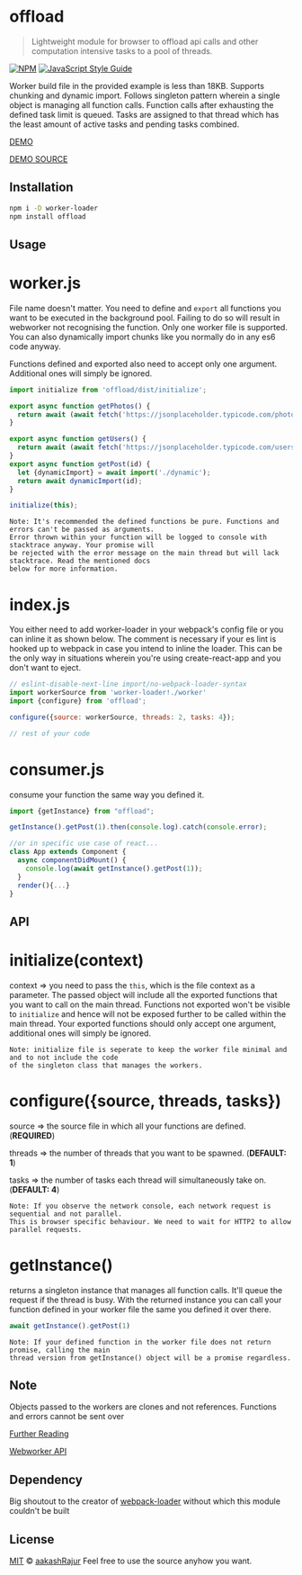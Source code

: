
# offload

> Lightweight module for browser to offload api calls and other computation intensive tasks to a pool of threads.

[![NPM](https://img.shields.io/npm/v/offload.svg)](https://www.npmjs.com/package/offload) [![JavaScript Style Guide](https://img.shields.io/badge/code_style-standard-brightgreen.svg)](https://standardjs.com)

Worker build file in the provided example is less than 18KB. Supports chunking and dynamic import. Follows singleton pattern wherein a single object is managing all function calls. Function calls after exhausting the defined task limit is queued. Tasks are assigned to that thread which has the least amount of active tasks and pending tasks combined.

[DEMO](https://aakashrajur.github.io/offload/)

[DEMO SOURCE](https://github.com/aakashRajur/offload/tree/master/example)

## Installation
```bash
npm i -D worker-loader
npm install offload
```

## Usage

# worker.js
File name doesn't matter. You need to define and  ```export``` all functions you want to be executed in the background pool. Failing to do so will result in webworker not recognising the function. Only one worker file is supported.
You can also dynamically import chunks like you normally do in any es6 code anyway.

Functions defined and exported also need to accept only one argument. Additional ones will simply be ignored.
```jsx harmony
import initialize from 'offload/dist/initialize';

export async function getPhotos() {
  return await (await fetch('https://jsonplaceholder.typicode.com/photos')).json()
}

export async function getUsers() {
  return await (await fetch('https://jsonplaceholder.typicode.com/users')).json()
}
export async function getPost(id) {
  let {dynamicImport} = await import('./dynamic');
  return await dynamicImport(id);
}

initialize(this);
```
```
Note: It's recommended the defined functions be pure. Functions and errors can't be passed as arguments.
Error thrown within your function will be logged to console with stacktrace anyway. Your promise will
be rejected with the error message on the main thread but will lack stacktrace. Read the mentioned docs
below for more information.
  ```
# index.js
You either need to add worker-loader in your webpack's config file or you can inline it as shown below. The comment is necessary if your es lint is hooked up to webpack in case you intend to inline the loader. This can be the only way in situations wherein you're using create-react-app and you don't want to eject.
```jsx harmony
// eslint-disable-next-line import/no-webpack-loader-syntax
import workerSource from 'worker-loader!./worker'
import {configure} from 'offload';

configure({source: workerSource, threads: 2, tasks: 4});

// rest of your code
  ```

# consumer.js
consume your function the same way you defined it.
```jsx harmony
import {getInstance} from "offload";

getInstance().getPost(1).then(console.log).catch(console.error);

//or in specific use case of react...
class App extends Component {
  async componentDidMount() {
    console.log(await getInstance().getPost(1));
  }
  render(){...}
}
```

## API
# initialize(context)
context => you need to pass the ```this```, which is the file context as a parameter. The passed object will include all the exported functions that you want to call on the main thread. Functions not exported won't be visible to ```initialize``` and hence will not be exposed further to be called within the main thread.  Your exported functions should only accept one argument, additional ones will simply be ignored.
```
Note: initialize file is seperate to keep the worker file minimal and and to not include the code
of the singleton class that manages the workers.
```

# configure({source, threads, tasks})
source => the source file in which all your functions are defined.  (**REQUIRED**)

threads => the number of threads that you want to be spawned.  (**DEFAULT: 1**)

tasks => the number of tasks each thread will simultaneously take on. (**DEFAULT: 4**)

```
Note: If you observe the network console, each network request is  sequential and not parallel.
This is browser specific behaviour. We need to wait for HTTP2 to allow parallel requests.
```

# getInstance()
returns a singleton instance that manages all function calls. It'll queue the request if the thread is busy. With the returned instance you can call your function defined in your worker file the same you defined it over there.
```jsx harmony
await getInstance().getPost(1)
```
```
Note: If your defined function in the worker file does not return promise, calling the main
thread version from getInstance() object will be a promise regardless.
```

## Note
Objects passed to the workers are clones and not references.
Functions and errors cannot be sent over

[Further Reading](https://developer.mozilla.org/en-US/docs/Web/API/Web_Workers_API/Structured_clone_algorithm)

[Webworker API](https://developer.mozilla.org/en-US/docs/Web/API/Web_Workers_API/Using_web_workers)

## Dependency
Big shoutout to the creator of [webpack-loader](https://github.com/webpack-contrib/worker-loader) without which this module couldn't be built

## License
[MIT](https://github.com/aakashRajur/offload/blob/master/LICENCE) © [aakashRajur](https://github.com/aakashRajur)
Feel free to use the source anyhow you want.